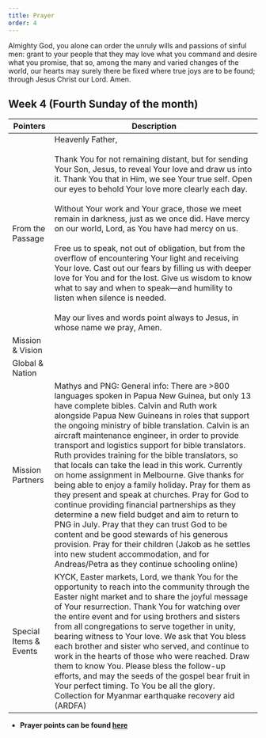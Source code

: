 ```yaml
---
title: Prayer
order: 4
---
```


Almighty God, you alone can order the unruly wills and passions of sinful men: grant to your people that they may love what you command and desire what you promise, that so, among the many and varied changes of the world, our hearts may surely there be fixed where true joys are to be found; through Jesus Christ our Lord. Amen.

## Week 4 (Fourth Sunday of the month)

| Pointers | Description |
| --- | --- |
| From the Passage | Heavenly Father,<br><br>Thank You for not remaining distant, but for sending Your Son, Jesus, to reveal Your love and draw us into it. Thank You that in Him, we see Your true self. Open our eyes to behold Your love more clearly each day.<br><br>Without Your work and Your grace, those we meet remain in darkness, just as we once did. Have mercy on our world, Lord, as You have had mercy on us.<br><br>Free us to speak, not out of obligation, but from the overflow of encountering Your light and receiving Your love. Cast out our fears by filling us with deeper love for You and for the lost. Give us wisdom to know what to say and when to speak—and humility to listen when silence is needed.<br><br>May our lives and words point always to Jesus, in whose name we pray, Amen.|
| Mission & Vision |  | 
| Global & Nation |  |
| Mission Partners  | Mathys and PNG: General info: There are >800 languages spoken in Papua New Guinea, but only 13 have complete bibles. Calvin and Ruth work alongside Papua New Guineans in roles that support the ongoing ministry of bible translation. Calvin is an aircraft maintenance engineer, in order to provide transport and logistics support for bible translators. Ruth provides training for the bible translators, so that locals can take the lead in this work. Currently on home assignment in Melbourne. Give thanks for being able to enjoy a family holiday. Pray for them as they present and speak at churches. Pray for God to continue providing financial partnerships as they determine a new field budget and aim to return to PNG in July. Pray that they can trust God to be content and be good stewards of his generous provision. Pray for their children (Jakob as he settles into new student accommodation, and for Andreas/Petra as they continue schooling online) |
|Special Items & Events | KYCK, Easter markets, Lord, we thank You for the opportunity to reach into the community through the Easter night market and to share the joyful message of Your resurrection. Thank You for watching over the entire event and for using brothers and sisters from all congregations to serve together in unity, bearing witness to Your love. We ask that You bless each brother and sister who served, and continue to work in the hearts of those who were reached. Draw them to know You. Please bless the follow-up efforts, and may the seeds of the gospel bear fruit in Your perfect timing. To You be all the glory. Collection for Myanmar earthquake recovery aid (ARDFA) |

- **Prayer points can be found [here](https://stgeorgeshurstville.org.au/prayer)**
